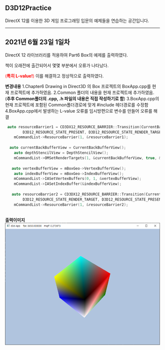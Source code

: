 ## D3D12Practice
DirectX 12를 이용한 3D 게임 프로그래밍 입문의 예제들을 연습하는 공간입니다.

--------------------------------------------------------------------------------
## 2021년 6월 23일 1일차 

DirectX 12 라이브러리를 적용하여 Part6 Box의 예제를 출력하였다. 

책이 오래전에 출간되어서 몇몇 부분에서 오류가 나타났다. 

<span style="color:red">(**특히 L-value!**)</span> 이를 해결하고 정상적으로 출력하였다. 

**변경내용** 
1.Chapter6 Drawing in Direct3D 의 Box 프로젝트의 BoxApp.cpp를 현재 프로젝트에 추가하였음. 
2.Common 폴더의 내용을 현재 프로젝트에 추가하였음. (**추후 Common폴더의 .cpp, .h 파일의 내용은 직접 작성하기로 함**) 
3.BoxApp.cpp의 현재 프로젝트에 포함된 Common폴더경로에 맞게 #include 헤더경로를 수정함
4.BoxApp.cpp에서 발생하는 L-value 오류를 임시방편으로 변수를 만들어 오류를 해결 
```c++ 
 auto resourceBarrier1 = CD3DX12_RESOURCE_BARRIER::Transition(CurrentBackBuffer(), 
        D3D12_RESOURCE_STATE_PRESENT, D3D12_RESOURCE_STATE_RENDER_TARGET); 
	mCommandList->ResourceBarrier(1, &resourceBarrier1); 
  
  auto currentBackBufferView = CurrentBackBufferView(); 
    auto depthStencilView = DepthStencilView(); 
	mCommandList->OMSetRenderTargets(1, &currentBackBufferView, true, &depthStencilView); 
  
   auto vertexBufferView = mBoxGeo->VertexBufferView(); 
    auto indexBufferView = mBoxGeo->IndexBufferView(); 
	mCommandList->IASetVertexBuffers(0, 1, &vertexBufferView); 
	mCommandList->IASetIndexBuffer(&indexBufferView); 

   auto resourceBarrier2 = CD3DX12_RESOURCE_BARRIER::Transition(CurrentBackBuffer(), 
        D3D12_RESOURCE_STATE_RENDER_TARGET, D3D12_RESOURCE_STATE_PRESENT); 
	mCommandList->ResourceBarrier(1, &resourceBarrier2); 
  
```

**출력이미지** 
<img src="OutputImage/directx12_2021_6_23_output1.PNG"> 

